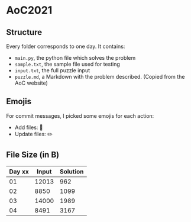 # AoC2021

## Structure

Every folder corresponds to one day. It contains:

* `main.py`, the python file which solves the problem
* `sample.txt`, the sample file used for testing
* `input.txt`, the full puzzle input
* `puzzle.md`, a Markdown with the problem described. (Copied from the AoC website)

## Emojis

For commit messages, I picked some emojis for each action:

* Add files: 🍱
* Update files: ✏️

## File Size (in B)

|Day xx|Input|Solution|
|------|-----|--------|
|01|12013|962|
|02|8850|1099|
|03|14000|1989|
|04|8491|3167|
